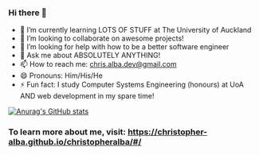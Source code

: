 ### Hi there 👋

<!-- - 🔭 I’m currently working on an e commerce website and a chess game! -->
- 🌱 I’m currently learning LOTS OF STUFF at The University of Auckland
- 👯 I’m looking to collaborate on awesome projects!
- 🤔 I’m looking for help with how to be a better software engineer
- 💬 Ask me about ABSOLUTELY ANYTHING!
- 📫 How to reach me: chris.alba.dev@gmail.com 
- 😄 Pronouns: Him/His/He 
- ⚡ Fun fact: I study Computer Systems Engineering (honours) at UoA AND web development in my spare time!

[![Anurag's GitHub stats](https://github-readme-stats.vercel.app/api?username=christopher-alba)](https://github.com/anuraghazra/github-readme-stats)

### To learn more about me, visit: https://christopher-alba.github.io/christopheralba/#/
<!--
**christopher-alba/christopher-alba** is a ✨ _special_ ✨ repository because its `README.md` (this file) appears on your GitHub profile.


-->
